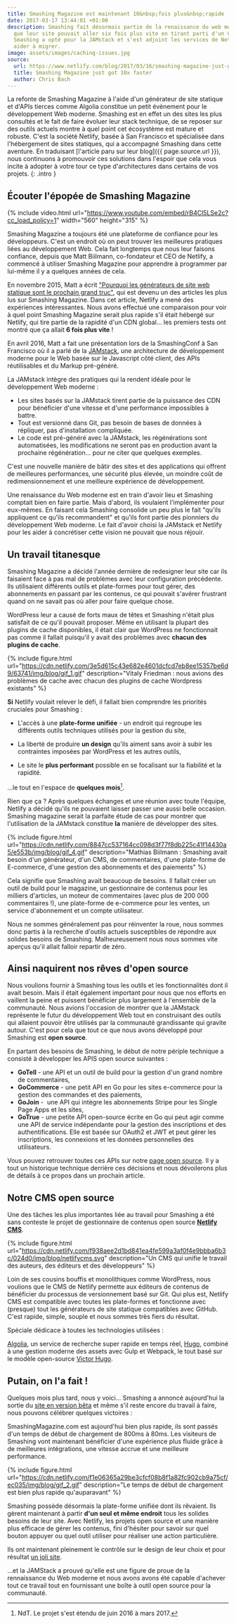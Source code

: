 ```yaml
---
title: Smashing Magazine est maintenant 10&nbsp;fois plus&nbsp;rapide
date: 2017-03-17 13:44:01 +01:00
description: Smashing fait désormais partie de la renaissance du web moderne. Sachant
  que leur site pouvait aller six fois plus vite en tirant parti d'un CDN global,
  Smashing a opté pour la JAMstack et s'est adjoint les services de Netlify pour les
  aider à migrer.
image: assets/images/caching-issues.jpg
source:
  url: https://www.netlify.com/blog/2017/03/16/smashing-magazine-just-got-10x-faster/
  title: Smashing Magazine just got 10x faster
  author: Chris Bach
---
```


La refonte de Smashing Magazine à l'aide d'un générateur de site statique et
d'APIs tierces comme Algolia constitue un petit évènement pour le développement
Web moderne. Smashing est en effet un des sites les plus consultés et le fait de
faire évoluer leur stack technique, de se reposer sur des outils actuels montre
à quel point cet écosystème est mature et robuste. C'est la société Netlify,
basée à San Francisco et spécialisée dans l'hébergement de sites statiques,
qui a accompagné Smashing dans cette aventure. En traduisant
[l'article paru sur leur blog]({{ page.source.url }}),
nous continuons à promouvoir ces solutions dans l'espoir que cela vous incite
à adopter à votre tour ce type d'architectures dans certains de vos projets.
{: .intro }

## Écouter l'épopée de Smashing Magazine

{% include video.html
url="https://www.youtube.com/embed/rB4Cl5LSe2c?cc_load_policy=1" width="560"
height="315" %}

Smashing Magazine a toujours été une plateforme de confiance pour les
développeurs. C'est un endroit où on peut trouver les meilleures pratiques liées
au développement Web. Cela fait longtemps que nous leur faisons confiance,
depuis que Matt Biilmann, co-fondateur et CEO de Netlify, a commencé à utiliser
Smashing Magazine pour apprendre à programmer par lui-même il y a quelques
années de cela.

En novembre 2015, Matt a écrit ["Pourquoi les générateurs de site web statique sont le prochain grand truc"](https://www.smashingmagazine.com/2015/11/modern-static-website-generators-next-big-thing/),
qui est devenu un des articles les plus lus sur Smashing Magazine. Dans cet
article, Netlify a mené des expériences intéressantes. Nous avons effectué une
comparaison pour voir à quel point Smashing Magazine serait plus rapide s'il
était hébergé sur Netlify, qui tire partie de la rapidité d'un CDN global… les
premiers tests ont montré que ça allait **6 fois plus vite** !

En avril 2016, Matt a fait une présentation lors de la SmashingConf à San
Francisco où il a parlé de la [JAMstack](https://jamstack.org/), une
architecture de développement moderne pour le Web basée sur le Javascript côté
client, des APIs réutilisables et du Markup pré-généré.

La JAMstack intègre des pratiques qui la rendent idéale pour le développement
Web moderne :

* Les sites basés sur la JAMstack tirent partie de la puissance des CDN pour
  bénéficier d'une vitesse et d'une performance impossibles à battre.
* Tout est versionné dans Git, pas besoin de bases de données à répliquer, pas
  d'installation compliquée.
* Le code est pré-généré avec la JAMstack, les régénérations sont automatisées,
  les modifications ne seront pas en production avant la prochaine régénération…
  pour ne citer que quelques exemples.

C'est une nouvelle manière de bâtir des sites et des applications qui offrent de
meilleures performances, une sécurité plus élevée, un moindre coût de
redimensionnement et une meilleure expérience de développement.

Une renaissance du Web moderne est en train d'avoir lieu et Smashing comptait
bien en faire partie. Mais d'abord, ils voulaient l'implémenter pour eux-mêmes.
En faisant cela Smashing consolide un peu plus le fait "qu'ils appliquent ce
qu'ils recommandent" et qu'ils font partie des pionniers du développement Web
moderne. Le fait d'avoir choisi la JAMstack et Netlify pour les aider à
concrétiser cette vision ne pouvait que nous réjouir.

## Un travail titanesque

Smashing Magazine a décidé l'année dernière de redesigner leur site car ils
faisaient face à pas mal de problèmes avec leur configuration précédente. Ils
utilisaient différents outils et plate-formes pour tout gérer, des abonnements
en passant par les contenus, ce qui pouvait s'avérer frustrant quand on ne
savait pas où aller pour faire quelque chose.

WordPress leur a causé de forts maux de têtes et Smashing n'était plus satisfait
de ce qu'il pouvait proposer. Même en utilisant la plupart des plugins de cache
disponibles, il était clair que WordPress ne fonctionnait pas comme il fallait
puisqu'il y avait des problèmes avec **chacun des plugins de cache**.

{% include figure.html
url="https://cdn.netlify.com/3e5d615c43e682e4601dcfcd7eb8ee15357be6d9/63741/img/blog/gif_1.gif"
description="Vitaly Friedman : nous avions des problèmes de cache avec chacun
des plugins de cache Wordpress existants" %}

**Si** Netlify voulait relever le défi, il fallait bien comprendre les priorités
cruciales pour Smashing :

* L'accès à une **plate-forme unifiée** - un endroit qui regroupe les différents
  outils techniques utilisés pour la gestion du site,

* La liberté de produire **un design** qu'ils aiment sans avoir à subir les
  contraintes imposées par WordPress et les autres outils,

* Le site le **plus performant** possible en se focalisant sur la fiabilité et
  la rapidité.

…le tout en l'espace de **quelques mois**[^1].

[^1]: NdT. Le projet s'est étendu de juin 2016 à mars 2017.

Rien que ça ? Après quelques échanges et une réunion avec toute l'équipe,
Netlify a décidé qu'ils ne pouvaient laisser passer une aussi belle occasion.
Smashing magazine serait la parfaite étude de cas pour montrer que l'utilisation
de la JAMstack constitue **la** manière de développer des sites.

{% include figure.html
url="https://cdn.netlify.com/8847cc537164cc098d3f77f8db225c41f14430a5/e553b/img/blog/gif_4.gif"
description="Mathias Biilmann : Smashing avait besoin d'un générateur, d'un CMS,
de commentaires, d'une plate-forme de E-commerce, d'une gestion des abonnements
et des paiements" %}

Cela signifie que Smashing avait beaucoup de besoins. Il fallait créer un outil
de build pour le magazine, un gestionnaire de contenus pour les milliers
d'articles, un moteur de commentaires (avec plus de 200 000 commentaires !), une
plate-forme de e-commerce pour les ventes, un service d'abonnement et un compte
utilisateur.

Nous ne sommes généralement pas pour réinventer la roue, nous sommes donc partis
à la recherche d'outils actuels susceptibles de répondre aux solides besoins de
Smashing. Malheureusement nous nous sommes vite aperçus qu'il allait falloir
repartir de zéro.

## Ainsi naquirent nos rêves d'open source

Nous voulions fournir à Smashing tous les outils et les fonctionnalités dont il
avait besoin. Mais il était également important pour nous que nos efforts en
vaillent la peine et puissent bénéficier plus largement à l'ensemble de la
communauté. Nous avions l'occasion de montrer que la JAMstack représente le
futur du développement Web tout en construisant des outils qui allaient pouvoir
être utilisés par la communauté grandissante qui gravite autour. C'est pour cela
que tout ce que nous avons développé pour Smashing est **open source**.

En partant des besoins de Smashing, le début de notre périple technique a
consisté à développer les APIS open source suivantes :

* **GoTell** - une API et un outil de build pour la gestion d'un grand nombre de
  commentaires,
* **GoCommerce** - une petit API en Go pour les sites e-commerce
  pour la gestion des commandes et des paiements,
* **GoJoin** -  une API qui intègre les abonnements Stripe pour les
  Single Page Apps et les sites,
* **GoTrue** - une petite API open-source écrite en Go qui peut agir comme une
  API de service indépendante pour la gestion des inscriptions et des
  authentifications. Elle est basée sur OAuth2 et JWT et peut gérer les
  inscriptions, les connexions et les données personnelles des utilisateurs.

Vous pouvez retrouver toutes ces APIs sur notre [page open
source](https://www.netlify.com/open-source/). Il y a tout un historique
technique derrière ces décisions et nous dévoilerons plus de détails à ce propos
dans un prochain article.

## Notre CMS open source

Une des tâches les plus importantes liée au travail pour Smashing a été sans
conteste le projet de gestionnaire de contenus open source **[Netlify CMS](https://www.netlifycms.org/)**.

{% include figure.html
url="https://cdn.netlify.com/f938aee2d1bd841ea4fe599a3af0f4e9bbba6b3c/024d0/img/blog/netlifycms.svg"
description="Un CMS qui unifie le travail des auteurs, des éditeurs et des
développeurs" %}

Loin de ses cousins bouffis et monolithiques comme WordPress, nous voulions que
le CMS de Netlify permette aux éditeurs de contenus de bénéficier du processus
de versionnement basé sur Git. Qui plus est, Netlify CMS est compatible avec
toutes les plate-formes et fonctionne avec (presque) tout les générateurs de
site statique compatibles avec GitHub. C'est rapide, simple, souple et nous
sommes très fiers du résultat.

Spéciale dédicace à toutes les technologies utilisées :

[Algolia](https://www.algolia.com/), un service de recherche super rapide en
temps réel, [Hugo](http://gohugo.io/), combiné à une gestion moderne des assets
avec Gulp et Webpack, le tout basé sur le modèle open-source [Victor
Hugo](https://github.com/netlify/victor-hugo).

## Putain, on l'a fait !

Quelques mois plus tard, nous y voici… Smashing a annoncé aujourd'hui la sortie
du [site en version bêta](https://next.smashingmagazine.com/) et même s'il reste
encore du travail à faire, nous pouvons célébrer quelques victoires :

SmashingMagazine.com est aujourd'hui bien plus rapide, ils sont passés d'un
temps de début de chargement de 800ms à 80ms. Les visiteurs de Smashing vont
maintenant bénéficier d'une expérience plus fluide grâce à de meilleures
intégrations, une vitesse accrue et une meilleure performance.

{% include figure.html
url="https://cdn.netlify.com/f1e06365a29be3cfcf08b8f1a82fc902cb9a75cf/ec035/img/blog/gif_2.gif"
description="Le temps de début de chargement est bien plus rapide qu'auparavant"
%}

Smashing possède désormais la plate-forme unifiée dont ils rêvaient. Ils gèrent
maintenant à partir **d'un seul et même endroit** tous les solides besoins de
leur site. Avec Netlify, les projets open source et une manière plus efficace de
gérer les contenus, fini d'hésiter pour savoir sur quel bouton appuyer ou quel
outil utiliser pour réaliser une action particulière.

Ils ont maintenant pleinement le contrôle sur le design de leur choix et pour
résultat [un joli site](https://next.smashingmagazine.com/).

…et la JAMStack a prouvé qu'elle est une figure de proue de la rennaissance du
Web moderne et nous avons avons été capable d'achever tout ce travail tout en
fournissant une boîte à outil open source pour la communauté.
